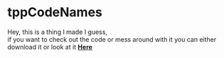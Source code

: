 # tppCodeNames

Hey, this is a thing I made I guess,  
if you want to check out the code or mess around with it you can either download it or look at it **[Here](http://jsbin.com/bujiva/edit?output)**
